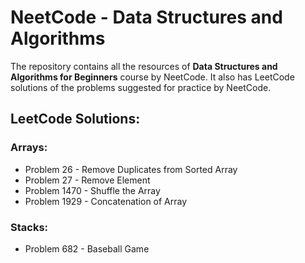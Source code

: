# NeetCode - Data Structures and Algorithms

<p>The repository contains all the resources of <b>Data Structures and Algorithms for Beginners</b> course by NeetCode. It also has LeetCode solutions of the problems suggested for practice by NeetCode.</p>

## LeetCode Solutions:

### Arrays:

- Problem 26 - Remove Duplicates from Sorted Array
- Problem 27 - Remove Element
- Problem 1470 - Shuffle the Array
- Problem 1929 - Concatenation of Array

### Stacks:

- Problem 682 - Baseball Game
